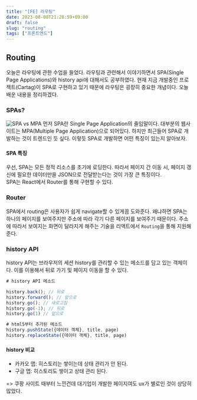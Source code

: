```yaml
---
title: "[FE] 라우팅"
date: 2023-08-08T21:28:59+09:00
draft: false
slug: "routing"
tags: ["프론트엔드"]
---
```


## Routing

오늘은 라우팅에 관한 수업을 들었다. 라우팅과 관련해서 이야기하면서 SPA(Single Page Applications)와 history api에 대해서도 공부하였다.
현재 지금 개발중인 프로젝트(Cartag)이 SPA로 구현하고 있기 때문에 라우팅은 굉장히 중요한 개념이다. 오늘 배운 내용을 정리하겠다.

### SPAs?

![SPA vs MPA](https://velog.velcdn.com/images/gwanuuoo/post/b73c016b-81d6-46f4-a7a7-adc7e5fd46ff/SPA-MPA.png)
먼저 SPA란 Single Page Application의 줄임말이다. 대부분의 웹사이트는 MPA(Multiple Page Application)으로 되어있다.
하지만 최근들어 SPA로 개발하는 것이 트렌드인 듯 싶다. 이렇듯 SPA로 개발하면 어떤 특징이 있는지 알아보자.

#### SPA 특징

우선, SPA는 모든 정적 리소스를 초기에 로딩한다. 따라서 페이지 간 이동 시, 페이지 갱신에 필요한 데이터만을 JSON으로 전달받는다는 것이 가장 큰 특징이다.<br>
SPA는 React에서 Router를 통해 구현할 수 있다.

### Router

SPA에서 routing은 사용자가 쉽게 navigate할 수 있게끔 도와준다.
왜냐하면 SPA는 하나의 페이지를 보여주지만 주소에 따라 각기 다른 페이지를 보여주기 때문이다.
주소에 따라서 보여지는 화면이 달라지게 해주는 기술을 리액트에서 `Routing`을 통해 지원해준다.

### history API

history API는 브라우저의 세션 history를 관리할 수 있는 메소드를 담고 있는 객체이다. 이를 이용해서 뒤로 가기 및 페이지 이동을 할 수 있다.

```js
# history API 메소드

history.back(); // 뒤로
history.forward(); // 앞으로
history.go(); // 새로고침
history.go(-1); // 뒤로
history.go(1) // 앞으로

# html5부터 추가된 메소드
history.pushState({데이터 객체}, title, page)
history.replaceState({데이터 객체}, title, page)
```

#### history 비교

- 카카오 맵: 히스토리는 쌓이는데 상태 관리가 안 된다.
- 구글 맵: 히스토리도 쌓이고 상태 관리 된다.

=> 쿠팡 사이트 때부터 느낀건데 대기업이 개발한 페이지여도 ux가 별로인 것이 상당히 많았다.
